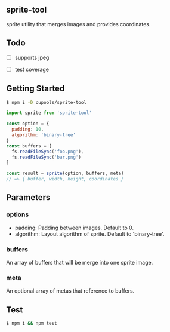 ## sprite-tool

sprite utility that merges images and provides coordinates.



## Todo

- [ ] supports jpeg


- [ ] test coverage

## Getting Started

```bash
$ npm i -D cupools/sprite-tool
```

```js
import sprite from 'sprite-tool'

const option = {
  padding: 10,
  algorithm: 'binary-tree'
}
const buffers = [
  fs.readFileSync('foo.png'),
  fs.readFileSync('bar.png')
]

const result = sprite(option, buffers, meta)
// => { buffer, width, height, coordinates }
```

## Parameters

### options

- padding: Padding between images. Default to 0.
- algorithm: Layout algorithm of sprite. Default to 'binary-tree'.

### buffers

An array of buffers that will be merge into one sprite image.

### meta

An optional array of metas that reference to buffers.

## Test

```bash
$ npm i && npm test
```
